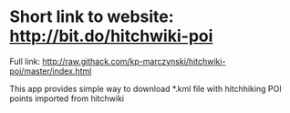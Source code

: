 # Short link to website: http://bit.do/hitchwiki-poi
Full link: http://raw.githack.com/kp-marczynski/hitchwiki-poi/master/index.html

This app provides simple way to download *.kml file with hitchhiking POI points imported from hitchwiki
